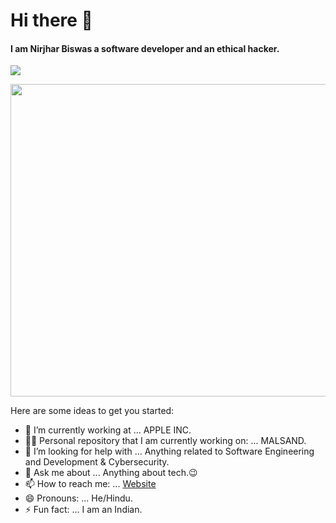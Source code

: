#                    Hi there 👋
#### I am Nirjhar Biswas a software developer and an ethical hacker.
<img src="https://img.shields.io/twitter/url?style=social&url=https://twitter.com/@NirjharBiswas5">
<p><img align="center" src="https://www.careerguide.com/career/wp-content/uploads/2021/01/coding_gif.gif" width="1000" height="500" /></p>

Here are some ideas to get you started:

- 🔭 I’m currently working at ... APPLE INC. 
- 👨‍💻 Personal repository that I am currently working on: ... MALSAND.
- 🤔 I’m looking for help with ... Anything related to Software Engineering and Development & Cybersecurity.
- 💬 Ask me about ... Anything about tech.😉
- 📫 How to reach me: ... [Website](https://github.com/Nirj2004/)
- 😄 Pronouns: ... He/Hindu.
- ⚡ Fun fact: ... I am an Indian.
